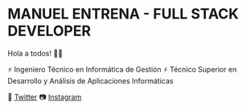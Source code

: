 # MANUEL ENTRENA - FULL STACK DEVELOPER

Hola a todos! 👨‍💻

⚡ Ingeniero Técnico en Informática de Gestión  ⚡ Técnico Superior en Desarrollo y Análisis de Aplicaciones Informáticas

🐤 [Twitter](https://twitter.com/Manuel_Entrena) 📷 [Instagram](https://www.instagram.com/manuel_entrena)
